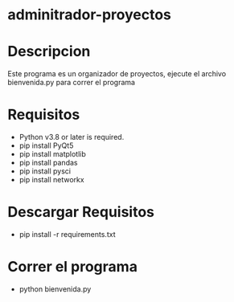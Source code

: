 # adminitrador-proyectos

# Descripcion
Este programa es un organizador de proyectos, ejecute el archivo bienvenida.py para correr el programa

# Requisitos
- Python v3.8 or later is required.
- pip install PyQt5
- pip install matplotlib
- pip install pandas
- pip install pysci
- pip install networkx

# Descargar Requisitos
- pip install -r requirements.txt

# Correr el programa
- python bienvenida.py